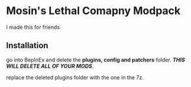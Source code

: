 # Mosin's Lethal Comapny Modpack
I made this for friends
## Installation
go into BepInEx and delete the **plugins, config and patchers** folder. ***THIS WILL DELETE ALL OF YOUR MODS***.

replace the deleted plugins folder with the one in the 7z.
